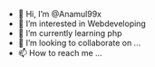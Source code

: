 - 👋 Hi, I’m @Anamul99x
- 👀 I’m interested in Webdeveloping
- 🌱 I’m currently learning php
- 💞️ I’m looking to collaborate on ...
- 📫 How to reach me ...

<!---
Anamul99x/Anamul99x is a ✨ special ✨ repository because its `README.md` (this file) appears on your GitHub profile.
You can click the Preview link to take a look at your changes.
--->
